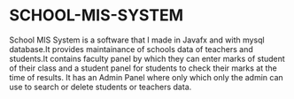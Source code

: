 # SCHOOL-MIS-SYSTEM
School MIS System is a software that I made in Javafx and with mysql database.It provides maintainance of schools data of teachers and 
students.It contains faculty panel by which they can enter marks of student of their class and a student panel for students to check 
their marks at the time of results. It has an Admin Panel where only which only the admin can use to search or delete students or teachers 
data.
